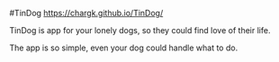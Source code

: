 #TinDog                                                          https://chargk.github.io/TinDog/

TinDog is app for your lonely dogs, so they could find love of their life.

The app is so simple, even your dog could handle what to do.
